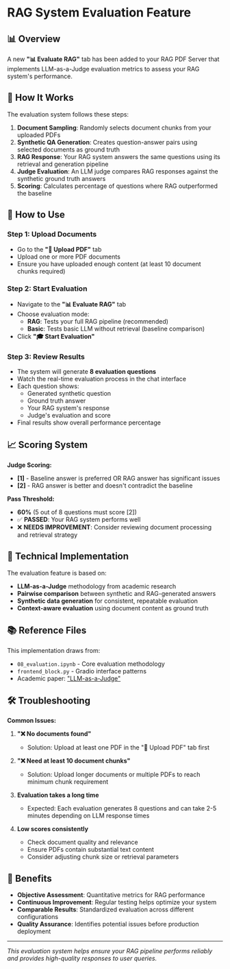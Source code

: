 # RAG System Evaluation Feature

## 📊 Overview

A new **"📊 Evaluate RAG"** tab has been added to your RAG PDF Server that implements LLM-as-a-Judge evaluation metrics to assess your RAG system's performance.

## 🎯 How It Works

The evaluation system follows these steps:

1. **Document Sampling**: Randomly selects document chunks from your uploaded PDFs
2. **Synthetic QA Generation**: Creates question-answer pairs using selected documents as ground truth
3. **RAG Response**: Your RAG system answers the same questions using its retrieval and generation pipeline
4. **Judge Evaluation**: An LLM judge compares RAG responses against the synthetic ground truth answers
5. **Scoring**: Calculates percentage of questions where RAG outperformed the baseline

## 🚀 How to Use

### Step 1: Upload Documents
- Go to the **"📄 Upload PDF"** tab
- Upload one or more PDF documents
- Ensure you have uploaded enough content (at least 10 document chunks required)

### Step 2: Start Evaluation
- Navigate to the **"📊 Evaluate RAG"** tab
- Choose evaluation mode:
  - **RAG**: Tests your full RAG pipeline (recommended)
  - **Basic**: Tests basic LLM without retrieval (baseline comparison)
- Click **"🎓 Start Evaluation"**

### Step 3: Review Results
- The system will generate **8 evaluation questions**
- Watch the real-time evaluation process in the chat interface
- Each question shows:
  - Generated synthetic question
  - Ground truth answer
  - Your RAG system's response
  - Judge's evaluation and score
- Final results show overall performance percentage

## 📈 Scoring System

**Judge Scoring:**
- **[1]** - Baseline answer is preferred OR RAG answer has significant issues
- **[2]** - RAG answer is better and doesn't contradict the baseline

**Pass Threshold:** 
- **60%** (5 out of 8 questions must score [2])
- ✅ **PASSED**: Your RAG system performs well
- ❌ **NEEDS IMPROVEMENT**: Consider reviewing document processing and retrieval strategy

## 🔧 Technical Implementation

The evaluation feature is based on:
- **LLM-as-a-Judge** methodology from academic research
- **Pairwise comparison** between synthetic and RAG-generated answers
- **Synthetic data generation** for consistent, repeatable evaluation
- **Context-aware evaluation** using document content as ground truth

## 📚 Reference Files

This implementation draws from:
- `08_evaluation.ipynb` - Core evaluation methodology
- `frontend_block.py` - Gradio interface patterns
- Academic paper: ["LLM-as-a-Judge"](https://arxiv.org/abs/2306.05685)

## 🛠️ Troubleshooting

**Common Issues:**

1. **"❌ No documents found"**
   - Solution: Upload at least one PDF in the "📄 Upload PDF" tab first

2. **"❌ Need at least 10 document chunks"**
   - Solution: Upload longer documents or multiple PDFs to reach minimum chunk requirement

3. **Evaluation takes a long time**
   - Expected: Each evaluation generates 8 questions and can take 2-5 minutes depending on LLM response times

4. **Low scores consistently**
   - Check document quality and relevance
   - Ensure PDFs contain substantial text content
   - Consider adjusting chunk size or retrieval parameters

## 🎉 Benefits

- **Objective Assessment**: Quantitative metrics for RAG performance
- **Continuous Improvement**: Regular testing helps optimize your system
- **Comparable Results**: Standardized evaluation across different configurations
- **Quality Assurance**: Identifies potential issues before production deployment

---

*This evaluation system helps ensure your RAG pipeline performs reliably and provides high-quality responses to user queries.*

